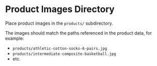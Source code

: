 # Product Images Directory

Place product images in the `products/` subdirectory.

The images should match the paths referenced in the product data, for example:
- `products/athletic-cotton-socks-6-pairs.jpg`
- `products/intermediate-composite-basketball.jpg`
- etc.
